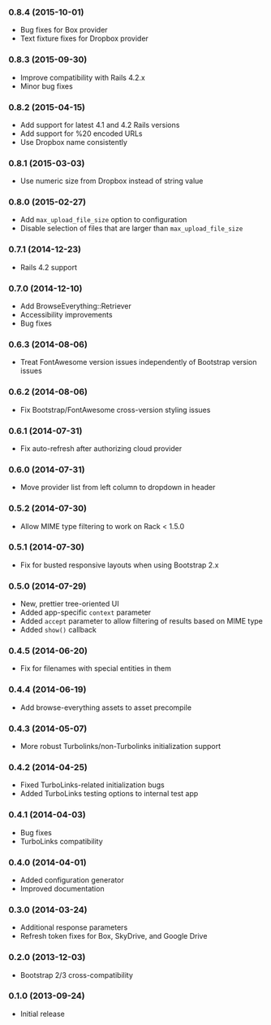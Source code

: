 ### 0.8.4 (2015-10-01)
- Bug fixes for Box provider
- Text fixture fixes for Dropbox provider

### 0.8.3 (2015-09-30)
- Improve compatibility with Rails 4.2.x
- Minor bug fixes

### 0.8.2 (2015-04-15)
- Add support for latest 4.1 and 4.2 Rails versions
- Add support for %20 encoded URLs
- Use Dropbox name consistently

### 0.8.1 (2015-03-03)
- Use numeric size from Dropbox instead of string value

### 0.8.0 (2015-02-27)
- Add `max_upload_file_size` option to configuration
- Disable selection of files that are larger than `max_upload_file_size`

### 0.7.1 (2014-12-23)
- Rails 4.2 support

### 0.7.0 (2014-12-10)
- Add BrowseEverything::Retriever
- Accessibility improvements
- Bug fixes

### 0.6.3 (2014-08-06)
- Treat FontAwesome version issues independently of Bootstrap version issues

### 0.6.2 (2014-08-06)
- Fix Bootstrap/FontAwesome cross-version styling issues

### 0.6.1 (2014-07-31)
- Fix auto-refresh after authorizing cloud provider

### 0.6.0 (2014-07-31)
- Move provider list from left column to dropdown in header

### 0.5.2 (2014-07-30)
- Allow MIME type filtering to work on Rack < 1.5.0

### 0.5.1 (2014-07-30)
- Fix for busted responsive layouts when using Bootstrap 2.x

### 0.5.0 (2014-07-29)
- New, prettier tree-oriented UI
- Added app-specific `context` parameter
- Added `accept` parameter to allow filtering of results based on MIME type
- Added `show()` callback

### 0.4.5 (2014-06-20)
- Fix for filenames with special entities in them

### 0.4.4 (2014-06-19)
- Add browse-everything assets to asset precompile

### 0.4.3 (2014-05-07)
- More robust Turbolinks/non-Turbolinks initialization support

### 0.4.2 (2014-04-25)
- Fixed TurboLinks-related initialization bugs
- Added TurboLinks testing options to internal test app

### 0.4.1 (2014-04-03)
- Bug fixes
- TurboLinks compatibility

### 0.4.0 (2014-04-01)
- Added configuration generator
- Improved documentation

### 0.3.0 (2014-03-24)
- Additional response parameters
- Refresh token fixes for Box, SkyDrive, and Google Drive

### 0.2.0 (2013-12-03)
- Bootstrap 2/3 cross-compatibility

### 0.1.0 (2013-09-24)
- Initial release
